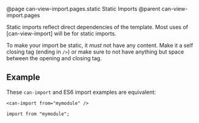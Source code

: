 @page can-view-import.pages.static Static Imports
@parent can-view-import.pages

Static imports reflect direct dependencies of the template. Most uses of [can-view-import] will be for static imports.

To make your import be static, it *must* not have any content.  Make it a self closing tag (ending in  `/>`) or make sure to not have anything but space between the opening and closing tag.

## Example

These `can-import` and ES6 import examples are equivalent:

```
<can-import from="mymodule" />
```

```
import from "mymodule";
```
